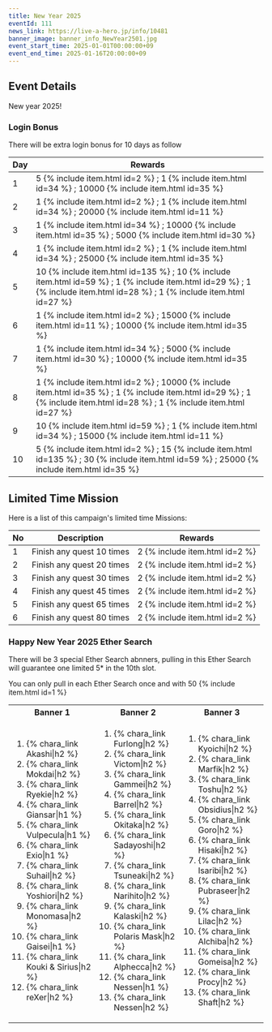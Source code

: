 ```yaml
---
title: New Year 2025
eventId: 111
news_link: https://live-a-hero.jp/info/10481
banner_image: banner_info_NewYear2501.jpg
event_start_time: 2025-01-01T00:00:00+09
event_end_time: 2025-01-16T20:00:00+09
---
```


## Event Details

New year 2025!

### Login Bonus

There will be extra login bonus for 10 days as follow

| Day| Rewards |
|----|-----------------------------------------------------------|
| 1  | 5 {% include item.html id=2 %} ; 1 {% include item.html id=34 %} ; 10000 {% include item.html id=35 %} |
| 2  | 1 {% include item.html id=2 %} ; 1 {% include item.html id=34 %} ; 20000 {% include item.html id=11 %} |
| 3  | 1 {% include item.html id=34 %} ; 10000 {% include item.html id=35 %} ; 5000 {% include item.html id=30 %} |
| 4  | 1 {% include item.html id=2 %} ; 1 {% include item.html id=34 %} ; 25000 {% include item.html id=35 %} |
| 5  | 10 {% include item.html id=135 %} ; 10 {% include item.html id=59 %} ; 1 {% include item.html id=29 %} ; 1 {% include item.html id=28 %} ; 1 {% include item.html id=27 %} |
| 6  | 1 {% include item.html id=2 %} ; 15000 {% include item.html id=11 %} ; 10000 {% include item.html id=35 %} |
| 7  | 1 {% include item.html id=34 %} ; 5000 {% include item.html id=30 %} ; 10000 {% include item.html id=35 %} |
| 8  | 1 {% include item.html id=2 %} ; 10000 {% include item.html id=35 %} ; 1 {% include item.html id=29 %} ; 1 {% include item.html id=28 %} ; 1 {% include item.html id=27 %} |
| 9  | 10 {% include item.html id=59 %} ; 1 {% include item.html id=34 %} ; 15000 {% include item.html id=11 %} |
| 10 |  5 {% include item.html id=2 %} ; 15 {% include item.html id=135 %} ; 30 {% include item.html id=59 %} ; 25000 {% include item.html id=35 %} |

## Limited Time Mission

Here is a list of this campaign's limited time Missions:

| No  | Description      | Rewards      |
|----|-----------------------------------------------------------|----------------|
| 1  | Finish any quest 10 times | 2 {% include item.html id=2 %}  |
| 2  | Finish any quest 20 times | 2 {% include item.html id=2 %}  |
| 3  | Finish any quest 30 times | 2 {% include item.html id=2 %}  |
| 4  | Finish any quest 45 times | 2 {% include item.html id=2 %}  |
| 5  | Finish any quest 65 times | 2 {% include item.html id=2 %}  |
| 6  | Finish any quest 80 times | 2 {% include item.html id=2 %}  |

### Happy New Year 2025 Ether Search

There will be 3 special Ether Search abnners, pulling in this Ether Search will guarantee one limited 5* in the 10th slot.

You can only pull in each Ether Search once and with 50 {% include item.html id=1 %}

<table>
  <tr><th>Banner 1</th><th>Banner 2</th><th>Banner 3</th></tr>

<tr>
<td markdown="1">

1. {% chara_link Akashi|h2 %}
1. {% chara_link Mokdai|h2 %}
1. {% chara_link Ryekie|h2 %}
1. {% chara_link Giansar|h1 %}
1. {% chara_link Vulpecula|h1 %}
1. {% chara_link Exio|h1 %}
1. {% chara_link Suhail|h2 %}
1. {% chara_link Yoshiori|h2 %}
1. {% chara_link Monomasa|h2 %}
1. {% chara_link Gaisei|h1 %}
1. {% chara_link Kouki & Sirius|h2 %}
1. {% chara_link reXer|h2 %}

</td>
<td markdown="1">

1. {% chara_link Furlong|h2 %}
1. {% chara_link Victom|h2 %}
1. {% chara_link Gammei|h2 %}
1. {% chara_link Barrel|h2 %}
1. {% chara_link Okitaka|h2 %}
1. {% chara_link Sadayoshi|h2 %}
1. {% chara_link Tsuneaki|h2 %}
1. {% chara_link Narihito|h2 %}
1. {% chara_link Kalaski|h2 %}
1. {% chara_link Polaris Mask|h2 %}
1. {% chara_link Alphecca|h2 %}
1. {% chara_link Nessen|h1 %}
1. {% chara_link Nessen|h2 %}

</td>
<td markdown="1">

1. {% chara_link Kyoichi|h2 %}
1. {% chara_link Marfik|h2 %}
1. {% chara_link Toshu|h2 %}
1. {% chara_link Obsidius|h2 %}
1. {% chara_link Goro|h2 %}
1. {% chara_link Hisaki|h2 %}
1. {% chara_link Isaribi|h2 %}
1. {% chara_link Pubraseer|h2 %}
1. {% chara_link Lilac|h2 %}
1. {% chara_link Alchiba|h2 %}
1. {% chara_link Gomeisa|h2 %}
1. {% chara_link Procy|h2 %}
1. {% chara_link Shaft|h2 %}

</td>
</tr>
</table>
